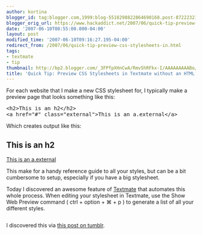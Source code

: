 ```yaml
---
author: kortina
blogger_id: tag:blogger.com,1999:blog-5518298822864690168.post-8722232149548825852
blogger_orig_url: https://www.hackaddict.net/2007/06/quick-tip-preview-css-stylesheets-in.html
date: '2007-06-10T08:55:00.000-04:00'
layout: post
modified_time: '2007-06-10T09:16:27.195-04:00'
redirect_from: /2007/06/quick-tip-preview-css-stylesheets-in.html
tags:
- textmate
- tip
thumbnail: http://bp2.blogger.com/_3FPfpXHnCwA/Rmv5hRFkx-I/AAAAAAAAABo/LZdWTP1RPX4/s72-c/Picture+3.png
title: 'Quick Tip: Preview CSS Stylesheets in Textmate without an HTML Page'
---
```


<p>For each website that I make a new CSS stylesheet for, I typically make a preview page that looks something like this:</p> <pre>&lt;h2&gt;This is an h2&lt;/h2&gt;<br />&lt;a href=&quot;#&quot; class=&quot;external&quot;&gt;This is an a.external&lt;/a&gt;</pre> <p>Which creates output like this:</p> <h2>This is an h2</h2> <a href="#" class="external">This is an a.external</a><p>This make for a handy reference guide to all your styles, but can be a bit cumbersome to setup, especially if you have a big stylesheet.</p><p>Today I discovered an awesome feature of <a href="http://some-site.com/" title="site some homes for sale at some-site.com">Textmate</a> that automates this whole process.  When editing your stylesheet in Textmate, use the Show Web Preview command ( ctrl + option + &#8984;  + p ) to generate a list of all your different styles.</p><p><a onblur="try {parent.deselectBloggerImageGracefully();} catch(e) {}" href="http://bp2.blogger.com/_3FPfpXHnCwA/Rmv5hRFkx-I/AAAAAAAAABo/LZdWTP1RPX4/s1600-h/Picture+3.png"><img style="display:block; margin:0px auto 10px; text-align:center;cursor:pointer; cursor:hand;" src="http://bp2.blogger.com/_3FPfpXHnCwA/Rmv5hRFkx-I/AAAAAAAAABo/LZdWTP1RPX4/s400/Picture+3.png" border="0" alt=""id="BLOGGER_PHOTO_ID_5074423755080779746" /></a></p><p>I discovered this via <a href="http://drnic.tumblr.com/post/3217462" title="Dr Nic's Journey">this post on tumblr</a>.</p>